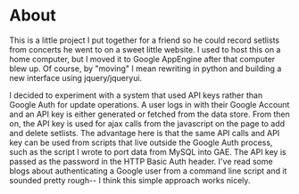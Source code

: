About
=================
This is a little project I put together for a friend so he could record setlists from concerts he went to on a sweet little website. I used to host this on a home computer, but I moved it to Google AppEngine after that computer blew up. Of course, by "moving" I mean rewriting in python and building a new interface using jquery/jqueryui. 

I decided to experiment with a system that used API keys rather than Google Auth for update operations. A user logs in with their Google Account and an API key is either generated or fetched from the data store. From then on, the API key is used for ajax calls from the javascript on the page to add and delete setlists. The advantage here is that the same API calls and API key can be used from scripts that live outside the Google Auth process, such as the script I wrote to port data from MySQL into GAE. The API key is passed as the password in the HTTP Basic Auth header. I've read some blogs about authenticating a Google user from a command line script and it sounded pretty rough-- I think this simple approach works nicely. 
